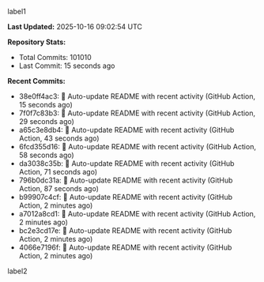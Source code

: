 
label1 
<!-- ACTIVITY_START -->
**Last Updated:** 2025-10-16 09:02:54 UTC

**Repository Stats:**
- Total Commits: 101010
- Last Commit: 15 seconds ago

**Recent Commits:**
- 38e0ff4ac3: 🤖 Auto-update README with recent activity (GitHub Action, 15 seconds ago)
- 7f0f7c83b3: 🤖 Auto-update README with recent activity (GitHub Action, 29 seconds ago)
- a65c3e8db4: 🤖 Auto-update README with recent activity (GitHub Action, 43 seconds ago)
- 6fcd355d16: 🤖 Auto-update README with recent activity (GitHub Action, 58 seconds ago)
- da3038c35b: 🤖 Auto-update README with recent activity (GitHub Action, 71 seconds ago)
- 796b0dc31a: 🤖 Auto-update README with recent activity (GitHub Action, 87 seconds ago)
- b99907c4cf: 🤖 Auto-update README with recent activity (GitHub Action, 2 minutes ago)
- a7012a8cd1: 🤖 Auto-update README with recent activity (GitHub Action, 2 minutes ago)
- bc2e3cd17e: 🤖 Auto-update README with recent activity (GitHub Action, 2 minutes ago)
- 4066e7196f: 🤖 Auto-update README with recent activity (GitHub Action, 2 minutes ago)
<!-- ACTIVITY_END -->

label2
